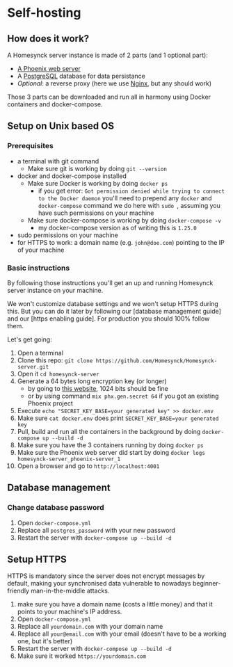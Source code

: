# Self-hosting
## How does it work?
A Homesynck server instance is made of 2 parts (and 1 optional part):

- [A Phoenix web server](./homesynck/README.md)
- A [PostgreSQL](https://www.postgresql.org/) database for data persistance
- *Optional*: a reverse proxy (here we use [Nginx](https://nginx.org/en/), but any should work)

Those 3 parts can be downloaded and run all in harmony using Docker containers and docker-compose.

## Setup on Unix based OS
### Prerequisites
- a terminal with git command
  - Make sure git is working by doing `git --version`
- docker and docker-compose installed
  - Make sure Docker is working by doing `docker ps`
    - if you get error: `Got permission denied while trying to connect to the Docker daemon` you'll need to prepend any `docker` and `docker-compose` command we do here with `sudo `, assuming you have such permissions on your machine
  - Make sure docker-compose is working by doing `docker-compose -v`
    - my docker-compose version as of writing this is `1.25.0`
- sudo permissions on your machine
- for HTTPS to work: a domain name (e.g. `john@doe.com`) pointing to the IP of your machine

### Basic instructions
By following those instructions you'll get an up and running Homesynck server instance on your machine.

We won't customize database settings and we won't setup HTTPS during this. But you can do it later by following our [database management guide] and our [https enabling guide]. For production you should 100% follow them.

Let's get going:

1. Open a terminal
2. Clone this repo: `git clone https://github.com/Homesynck/Homesynck-server.git`
3. Open it `cd homesynck-server`
4. Generate a 64 bytes long encryption key (or longer)
   - by going to [this website](https://www.allkeysgenerator.com/Random/Security-Encryption-Key-Generator.aspx), 1024 bits should be fine
   - or by using command `mix phx.gen.secret 64` if you got an existing Phoenix project
5. Execute `echo "SECRET_KEY_BASE=your generated key" >> docker.env`
6. Make sure `cat docker.env` does print `SECRET_KEY_BASE=your generated key`
7. Pull, build and run all the containers in the background by doing `docker-compose up --build -d`
8. Make sure you have the 3 containers running by doing `docker ps`
9. Make sure the Phoenix web server did start by doing `docker logs homesynck-server_phoenix-server_1`
10. Open a browser and go to `http://localhost:4001`

## Database management
### Change database password
1. Open `docker-compose.yml`
2. Replace all `postgres_password` with your new password
3. Restart the server with `docker-compose up --build -d`

## Setup HTTPS
HTTPS is mandatory since the server does not encrypt messages by default, making your synchronised data vulnerable to nowadays beginner-friendly man-in-the-middle attacks.

1. make sure you have a domain name (costs a little money) and that it points to your machine's IP address.
2. Open `docker-compose.yml`
3. Replace all `yourdomain.com` with your domain name
4. Replace all `your@email.com` with your email (doesn't have to be a working one, but it's better)
5. Restart the server with `docker-compose up --build -d`
6. Make sure it worked `https://yourdomain.com`
